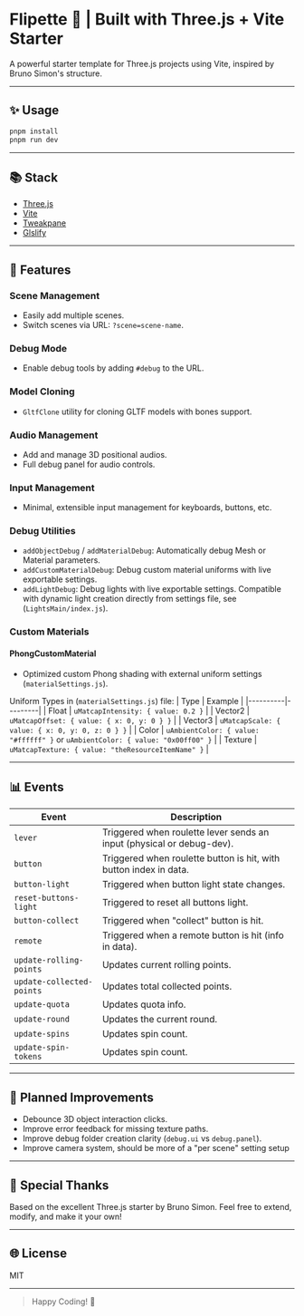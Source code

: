 # Flipette 👻 | Built with Three.js + Vite Starter

A powerful starter template for Three.js projects using Vite, inspired by Bruno Simon's structure.

---

## ✨ Usage

```bash
pnpm install
pnpm run dev
```

---

## 📚 Stack

- [Three.js](https://threejs.org/)
- [Vite](https://vitejs.dev/)
- [Tweakpane](https://cocopon.github.io/tweakpane/)
- [Glslify](https://github.com/KusStar/vite-plugin-glslify)

---

## 🔧 Features

### Scene Management

- Easily add multiple scenes.
- Switch scenes via URL: `?scene=scene-name`.

### Debug Mode

- Enable debug tools by adding `#debug` to the URL.

### Model Cloning

- `GltfClone` utility for cloning GLTF models with bones support.

### Audio Management

- Add and manage 3D positional audios.
- Full debug panel for audio controls.

### Input Management

- Minimal, extensible input management for keyboards, buttons, etc.

### Debug Utilities

- `addObjectDebug` / `addMaterialDebug`: Automatically debug Mesh or Material parameters.
- `addCustomMaterialDebug`: Debug custom material uniforms with live exportable settings.
- `addLightDebug`: Debug lights with live exportable settings. Compatible with dynamic light creation directly from settings file, see (`LightsMain/index.js`).

### Custom Materials

#### PhongCustomMaterial

- Optimized custom Phong shading with external uniform settings (`materialSettings.js`).

Uniform Types in (`materialSettings.js`) file:
| Type | Example |
|----------|---------|
| Float | `uMatcapIntensity: { value: 0.2 }` |
| Vector2 | `uMatcapOffset: { value: { x: 0, y: 0 } }` |
| Vector3 | `uMatcapScale: { value: { x: 0, y: 0, z: 0 } }` |
| Color | `uAmbientColor: { value: "#ffffff" }` or `uAmbientColor: { value: "0x00ff00" }` |
| Texture | `uMatcapTexture: { value: "theResourceItemName" }` |

---

## 📊 Events

| Event                     | Description                                                           |
| ------------------------- | --------------------------------------------------------------------- |
| `lever`                   | Triggered when roulette lever sends an input (physical or debug-dev). |
| `button`                  | Triggered when roulette button is hit, with button index in data.     |
| `button-light`            | Triggered when button light state changes.                            |
| `reset-buttons-light`     | Triggered to reset all buttons light.                                 |
| `button-collect`          | Triggered when "collect" button is hit.                               |
| `remote`                  | Triggered when a remote button is hit (info in data).                 |
| `update-rolling-points`   | Updates current rolling points.                                       |
| `update-collected-points` | Updates total collected points.                                       |
| `update-quota`            | Updates quota info.                                                   |
| `update-round`            | Updates the current round.                                            |
| `update-spins`            | Updates spin count.                                                   |
| `update-spin-tokens`      | Updates spin count.                                                   |

---

## 🔀 Planned Improvements

- Debounce 3D object interaction clicks.
- Improve error feedback for missing texture paths.
- Improve debug folder creation clarity (`debug.ui` vs `debug.panel`).
- Improve camera system, should be more of a "per scene" setting setup

---

## 🎉 Special Thanks

Based on the excellent Three.js starter by Bruno Simon. Feel free to extend, modify, and make it your own!

---

## 🌐 License

MIT

---

> Happy Coding! 🚀
